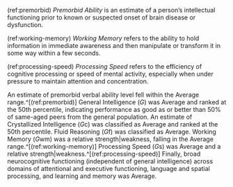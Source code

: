 <!-- ## General Cognitive Ability -->

(ref:premorbid) _Premorbid Ability_ is an estimate of a person’s intellectual
functioning prior to known or suspected onset of brain disease or dysfunction.

(ref:working-memory) _Working Memory_ refers to the ability to hold information
in immediate awareness and then manipulate or transform it in some way within a
few seconds.

(ref:processing-speed) _Processing Speed_ refers to the efficiency of cognitive
processing or speed of mental activity, especially when under pressure to
maintain attention and concentration.

An estimate of premorbid verbal ability level fell within the Average
range.^[(ref:premorbid)] General Intelligence (_G_) was Average and ranked at
the 50th percentile, indicating performance as good as or better than 50% of
same-aged peers from the general population. An estimate of Crystallized
Intelligence (*G*c) was classified as Average and ranked at the 50th percentile.
Fluid Reasoning (*G*f) was classified as Average. Working Memory (*G*wm) was a
relative strength|weakness, falling in the Average range.^[(ref:working-memory)]
Processing Speed (*G*s) was Average and a relative
strength|weakness.^[(ref:processing-speed)] Finally, broad neurocognitive
functioning (independent of general intelligence) across domains of attentional
and executive functioning, language and spatial processing, and learning and
memory was Average.

<!-- glue -->
